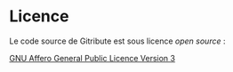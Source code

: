 # Licence

Le code source de Gitribute est sous licence _open source_ :

[GNU Affero General Public Licence Version 3](https://gitlab.com/multi-coop/gitribute/-/blob/main/LICENSE)
